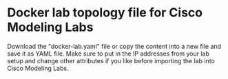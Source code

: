 # Docker lab topology file for Cisco Modeling Labs

Download the "docker-lab.yaml" file or copy the content into a new file and save it as YAML file. Make sure to put in the IP addresses from your lab setup and change other attributes if you like before importing the lab into Cisco Modeling Labs.
